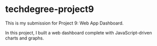 # techdegree-project9
This is my submission for Project 9: Web App Dashboard.

In this project, I built a web dashboard complete with JavaScript-driven charts and graphs.
